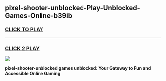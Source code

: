 
## pixel-shooter-unblocked-Play-Unblocked-Games-Online-b39ib
<h3>
<a href="https://premium76.site?title=pixel-shooter-unblocked&ref=25A">CLICK TO PLAY</a></h3>
<hr>

<h3>
<a href="https://premium76.site?title=pixel-shooter-unblocked&ref=25A">CLICK 2 PLAY</a>
  
</h3>

<a href="https://premium76.site?title=pixel-shooter-unblocked&ref=25A"><img src="https://clearcache.store/games.png"></a>


**pixel-shooter-unblocked games unblocked: Your Gateway to Fun and Accessible Online Gaming**
